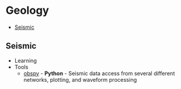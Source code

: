 # Geology

- [Seismic](#seismic)

## Seismic
- Learning
- Tools
  - [obspy](https://github.com/obspy/obspy/wiki) - __Python__ - Seismic data access from several different networks, plotting, and waveform processing
